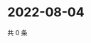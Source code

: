 # 2022-08-04

共 0 条

<!-- BEGIN WEIBO -->
<!-- 最后更新时间 Thu Aug 04 2022 03:01:08 GMT+0800 (China Standard Time) -->

<!-- END WEIBO -->
